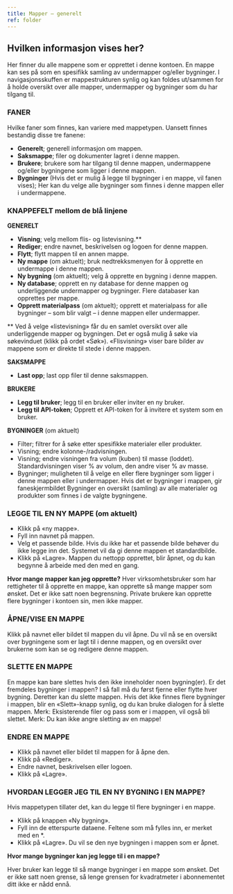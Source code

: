 ```yaml
---
title: Mapper – generelt
ref: folder
---
```


## Hvilken informasjon vises her?
Her finner du alle mappene som er opprettet i denne kontoen. En mappe kan ses på som en spesifikk samling av undermapper og/eller bygninger. I navigasjonsskuffen er mappestrukturen synlig og kan foldes ut/sammen for å holde oversikt over alle mapper, undermapper og bygninger som du har tilgang til.

### FANER
Hvilke faner som finnes, kan variere med mappetypen. Uansett finnes bestandig disse tre fanene:
- **Generelt**; generell informasjon om mappen.
- **Saksmappe**; filer og dokumenter lagret i denne mappen.
- **Brukere**; brukere som har tilgang til denne mappen, undermappene og/eller bygningene som ligger i denne mappen.
- **Bygninger** (Hvis det er mulig å legge til bygninger i en mappe, vil fanen vises); Her kan du velge alle bygninger som finnes i denne mappen eller i undermappene.



### KNAPPEFELT mellom de blå linjene
**GENERELT**
- **Visning**; velg mellom flis- og listevisning.** 
- **Rediger**; endre navnet, beskrivelsen og logoen for denne mappen.
- **Flytt**; flytt mappen til en annen mappe.
- **Ny mappe** (om aktuelt); bruk nedtrekksmenyen for å opprette en undermappe i denne mappen.
- **Ny bygning** (om aktuelt); velg å opprette en bygning i denne mappen.
- **Ny database**; opprett en ny database for denne mappen og underliggende undermapper og bygninger. Flere databaser kan opprettes per mappe.
- **Opprett materialpass** (om aktuelt); opprett et materialpass for alle bygninger – som blir valgt – i denne mappen eller undermapper.

** Ved å velge «listevisning» får du en samlet oversikt over alle underliggende mapper og bygningen. Det er også mulig å søke via søkevinduet (klikk på ordet «Søk»). «Flisvisning» viser bare bilder av mappene som er direkte til stede i denne mappen.

**SAKSMAPPE**
- **Last opp**; last opp filer til denne saksmappen.

**BRUKERE**
- **Legg til bruker**; legg til en bruker eller inviter en ny bruker.
- **Legg til API-token**; Opprett et API-token for å invitere et system som en bruker.

**BYGNINGER** (om aktuelt)
- Filter; filtrer for å søke etter spesifikke materialer eller produkter.
- Visning; endre kolonne-/radvisningen.
- Visning; endre visningen fra volum (kuben) til masse (loddet). Standardvisningen viser % av volum, den andre viser % av masse.
- Bygninger; muligheten til å velge en eller flere bygninger som ligger i denne mappen eller i undermapper.
Hvis det er bygninger i mappen, gir faneskjermbildet Bygninger en oversikt (samling) av alle materialer og produkter som finnes i de valgte bygningene.


### LEGGE TIL EN NY MAPPE (om aktuelt)
- Klikk på «ny mappe».
- Fyll inn navnet på mappen.
- Velg et passende bilde. Hvis du ikke har et passende bilde behøver du ikke legge inn det. Systemet vil da gi denne mappen et standardbilde.
- Klikk på «Lagre». Mappen du nettopp opprettet, blir åpnet, og du kan begynne å arbeide med den med en gang.

**Hvor mange mapper kan jeg opprette?**
Hver virksomhetsbruker som har rettigheter til å opprette en mappe, kan opprette så mange mapper som ønsket. Det er ikke satt noen begrensning. Private brukere kan opprette flere bygninger i kontoen sin, men ikke mapper.


### ÅPNE/VISE EN MAPPE
Klikk på navnet eller bildet til mappen du vil åpne. Du vil nå se en oversikt over bygningene som er lagt til i denne mappen, og en oversikt over brukerne som kan se og redigere denne mappen.


### SLETTE EN MAPPE
En mappe kan bare slettes hvis den ikke inneholder noen bygning(er). Er det fremdeles bygninger i mappen? I så fall må du først fjerne eller flytte hver bygning. Deretter kan du slette mappen. Hvis det ikke finnes flere bygninger i mappen, blir en «Slett»-knapp synlig, og du kan bruke dialogen for å slette mappen. Merk: Eksisterende filer og pass som er i mappen, vil også bli slettet. Merk: Du kan ikke angre sletting av en mappe!


### ENDRE EN MAPPE
- Klikk på navnet eller bildet til mappen for å åpne den.
- Klikk på «Rediger».
- Endre navnet, beskrivelsen eller logoen.
- Klikk på «Lagre».


### HVORDAN LEGGER JEG TIL EN NY BYGNING I EN MAPPE?
Hvis mappetypen tillater det, kan du legge til flere bygninger i en mappe.

- Klikk på knappen «Ny bygning».
- Fyll inn de etterspurte dataene. Feltene som må fylles inn, er merket med en *.
- Klikk på «Lagre». Du vil se den nye bygningen i mappen som er åpnet.

**Hvor mange bygninger kan jeg legge til i en mappe?** 

Hver bruker kan legge til så mange bygninger i en mappe som ønsket. Det er ikke satt noen grense, så lenge grensen for kvadratmeter i abonnementet ditt ikke er nådd ennå.

